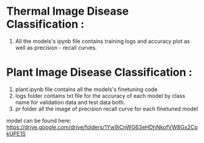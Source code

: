 # Thermal Image  Disease  Classification : 


01. All the models's ipynb file contains training logs and accuracy plot as well as precision - recall curves.


#
#  
# Plant  Image Disease  Classification :


01. plant.ipynb file contains all the models's finetuning code 
2.  logs folder contains txt file for the accuracy of each model by class name for validation data and test data both.
3. pr folder all the image of precision recall curve for each finetuned model


model can be found here: https://drive.google.com/drive/folders/1Yw9iCnWG63eHDhNkofVW8Gx2CpkUPE1S
